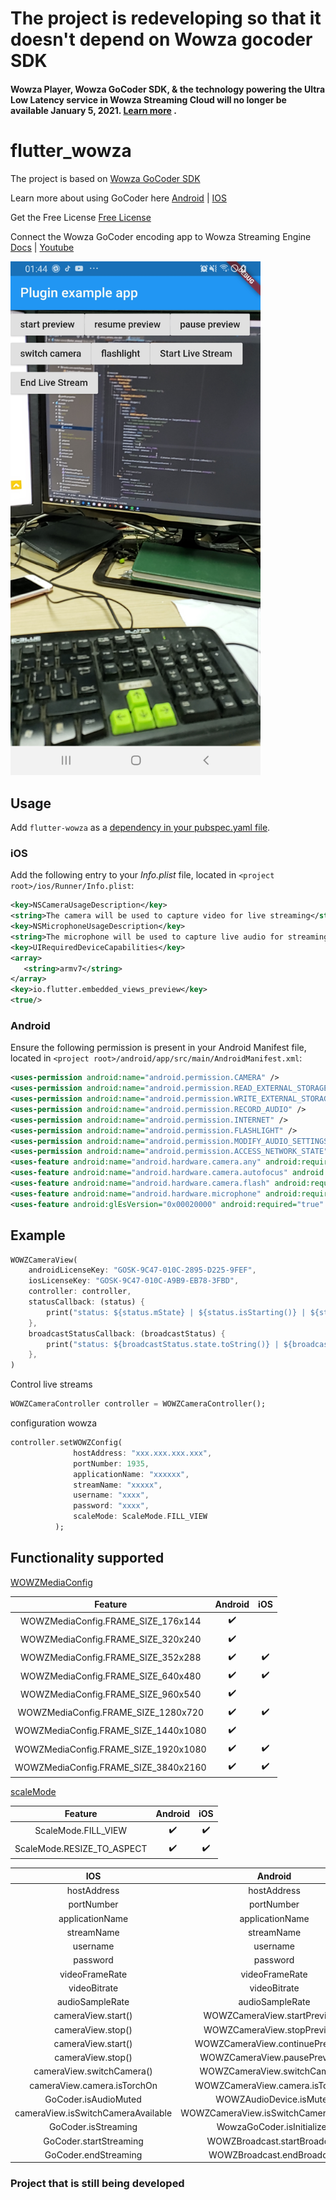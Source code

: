 # The project is redeveloping so that it doesn't depend on Wowza gocoder SDK

#### Wowza Player, Wowza GoCoder SDK, & the technology powering the Ultra Low Latency service in Wowza Streaming Cloud will no longer be available January 5, 2021. [Learn more](https://info.wowza.com/product-notification-april-2020) .




# flutter_wowza

The project is based on [Wowza GoCoder SDK](https://www.wowza.com/docs/wowza-gocoder-sdk)

Learn more about using GoCoder here
[Android](https://www.wowza.com/docs/how-to-build-a-basic-app-with-gocoder-sdk-for-android) | 
[IOS](https://www.wowza.com/docs/how-to-build-a-basic-app-with-gocoder-sdk-for-ios)

Get the Free License [Free License](https://www.wowza.com/products/gocoder/sdk/license)

Connect the Wowza GoCoder encoding app to Wowza Streaming Engine
[Docs](https://www.wowza.com/docs/how-to-connect-the-wowza-gocoder-encoding-app-to-wowza-streaming-engine) | 
[Youtube](https://www.youtube.com/watch?v=M860TAk4hWA&fbclid=IwAR2kdg_TIUvCDAt1if3zWBe4O_wSzdSwPTV-_J71VYN4BHQb1wWakPNvUb8)

<img src="https://raw.githubusercontent.com/VNAPNIC/flutter-wowza/master/resouces/mobile.jpg" data-canonical-src="https://raw.githubusercontent.com/VNAPNIC/flutter-wowza/master/resouces/mobile.jpg" width="400" />

## Usage
Add `flutter-wowza` as a [dependency in your pubspec.yaml file](https://flutter.io/using-packages/).

### iOS

Add the following entry to your _Info.plist_ file, located in `<project root>/ios/Runner/Info.plist`:

```xml
<key>NSCameraUsageDescription</key>
<string>The camera will be used to capture video for live streaming</string>
<key>NSMicrophoneUsageDescription</key>
<string>The microphone will be used to capture live audio for streaming</string>
<key>UIRequiredDeviceCapabilities</key>
<array>
   <string>armv7</string>
</array>
<key>io.flutter.embedded_views_preview</key>
<true/>
```

### Android

Ensure the following permission is present in your Android Manifest file, located in `<project root>/android/app/src/main/AndroidManifest.xml`:

```xml
<uses-permission android:name="android.permission.CAMERA" />
<uses-permission android:name="android.permission.READ_EXTERNAL_STORAGE" />
<uses-permission android:name="android.permission.WRITE_EXTERNAL_STORAGE" />
<uses-permission android:name="android.permission.RECORD_AUDIO" />
<uses-permission android:name="android.permission.INTERNET" />
<uses-permission android:name="android.permission.FLASHLIGHT" />
<uses-permission android:name="android.permission.MODIFY_AUDIO_SETTINGS" />
<uses-permission android:name="android.permission.ACCESS_NETWORK_STATE" />
<uses-feature android:name="android.hardware.camera.any" android:required="false" />
<uses-feature android:name="android.hardware.camera.autofocus" android:required="false" />
<uses-feature android:name="android.hardware.camera.flash" android:required="false" />
<uses-feature android:name="android.hardware.microphone" android:required="false" />
<uses-feature android:glEsVersion="0x00020000" android:required="true" />
```
## Example

```dart
WOWZCameraView(
    androidLicenseKey: "GOSK-9C47-010C-2895-D225-9FEF",
    iosLicenseKey: "GOSK-9C47-010C-A9B9-EB78-3FBD",
    controller: controller,
    statusCallback: (status) {
        print("status: ${status.mState} | ${status.isStarting()} | ${status.isReady()}");
    },
    broadcastStatusCallback: (broadcastStatus) {
        print("status: ${broadcastStatus.state.toString()} | ${broadcastStatus.message}");
    },
)
```

Control live streams

```dart
WOWZCameraController controller = WOWZCameraController();
```

configuration wowza

```dart
controller.setWOWZConfig(
              hostAddress: "xxx.xxx.xxx.xxx",
              portNumber: 1935,
              applicationName: "xxxxxx",
              streamName: "xxxxx",
              username: "xxxx",
              password: "xxxx",
              scaleMode: ScaleMode.FILL_VIEW
          );
```

## Functionality supported

[WOWZMediaConfig](https://www.wowza.com/resources/gocodersdk/docs/api-reference-android/com/wowza/gocoder/sdk/api/configuration/WOWZMediaConfig.html)

| Feature | Android | iOS |
| :-------------: | :-------------:| :-----: |
| WOWZMediaConfig.FRAME_SIZE_176x144 | :heavy_check_mark: |  | 
| WOWZMediaConfig.FRAME_SIZE_320x240 | :heavy_check_mark: |  |
| WOWZMediaConfig.FRAME_SIZE_352x288 | :heavy_check_mark: | :heavy_check_mark: |
| WOWZMediaConfig.FRAME_SIZE_640x480 | :heavy_check_mark: | :heavy_check_mark: |
| WOWZMediaConfig.FRAME_SIZE_960x540 | :heavy_check_mark: |  |
| WOWZMediaConfig.FRAME_SIZE_1280x720 | :heavy_check_mark: | :heavy_check_mark: |
| WOWZMediaConfig.FRAME_SIZE_1440x1080 | :heavy_check_mark: |  |
| WOWZMediaConfig.FRAME_SIZE_1920x1080 | :heavy_check_mark: | :heavy_check_mark: |
| WOWZMediaConfig.FRAME_SIZE_3840x2160 | :heavy_check_mark: | :heavy_check_mark: |

[scaleMode](https://www.wowza.com/resources/gocodersdk/docs/1.0/api-docs-android/com/wowza/gocoder/sdk/api/geometry/WZCropDimensions.html)

| Feature | Android | iOS |
| :-------------: | :-------------:| :-----: |
| ScaleMode.FILL_VIEW | :heavy_check_mark: | :heavy_check_mark: | 
| ScaleMode.RESIZE_TO_ASPECT | :heavy_check_mark: | :heavy_check_mark: |

| IOS | Android | Flutter
| :-------------: | :-------------:| :-------------:|
| hostAddress | hostAddress | hostAddress |
| portNumber | portNumber | portNumber |
| applicationName | applicationName | applicationName |
| streamName | streamName | streamName |
| username | username | username |
| password | password | password |
| videoFrameRate | videoFrameRate | fps |
| videoBitrate | videoBitrate | bps |
| audioSampleRate | audioSampleRate | khz |
| cameraView.start() | WOWZCameraView.startPreview() | startPreview |
| cameraView.stop() | WOWZCameraView.stopPreview() | stopPreview |
| cameraView.start() | WOWZCameraView.continuePreview() | continuePreview |
| cameraView.stop() | WOWZCameraView.pausePreview() | pausePreview |
| cameraView.switchCamera() | WOWZCameraView.switchCamera() | switchCamera |
| cameraView.camera.isTorchOn | WOWZCameraView.camera.isTorchOn | flashLight |
| GoCoder.isAudioMuted | WOWZAudioDevice.isMuted | muted |
| cameraView.isSwitchCameraAvailable | WOWZCameraView.isSwitchCameraAvailable | isSwitchCameraAvailable |
| GoCoder.isStreaming | WowzaGoCoder.isInitialized | isInitialized |
| GoCoder.startStreaming | WOWZBroadcast.startBroadcast | startBroadcast |
| GoCoder.endStreaming | WOWZBroadcast.endBroadcast | endBroadcast |

### Project that is still being developed 
